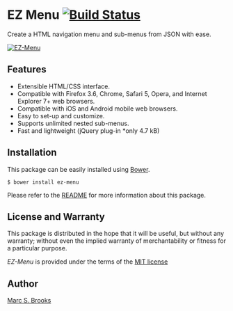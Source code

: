 # EZ Menu [<img src="https://travis-ci.org/nuxy/EZ-Menu.svg?branch=master" alt="Build Status" />](https://travis-ci.org/nuxy/EZ-Menu)

Create a HTML navigation menu and sub-menus from JSON with ease.

[<img src="https://github.com/nuxy/EZ-Menu/raw/master/preview.png" alt="EZ-Menu" />](https://labs.mbrooks.info/demos/EZ-Menu)

## Features

- Extensible HTML/CSS interface.
- Compatible with Firefox 3.6, Chrome, Safari 5, Opera, and Internet Explorer 7+ web browsers.
- Compatible with iOS and Android mobile web browsers.
- Easy to set-up and customize.
- Supports unlimited nested sub-menus.
- Fast and lightweight (jQuery plug-in *only 4.7 kB)

## Installation

This package can be easily installed using [Bower](http://bower.io).

    $ bower install ez-menu

Please refer to the [README](https://labs.mbrooks.info/demos/EZ-Menu/README.html) for more information about this package.

## License and Warranty

This package is distributed in the hope that it will be useful, but without any warranty; without even the implied warranty of merchantability or fitness for a particular purpose.

_EZ-Menu_ is provided under the terms of the [MIT license](http://www.opensource.org/licenses/mit-license.php)

## Author

[Marc S. Brooks](https://github.com/nuxy)
